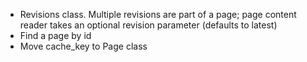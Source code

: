 * Revisions class. Multiple revisions are part of a page; page content reader takes an optional revision parameter (defaults to latest)
* Find a page by id
* Move cache_key to Page class